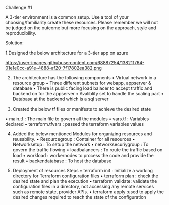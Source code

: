Challenge #1

A 3-tier environment is a common setup. Use a tool of your choosing/familiarity create these resources. Please remember we will not be judged on the outcome but more focusing on the approach, style and reproducibility.


Solution:

1.Designed the below architecture for a 3-tier app on azure

https://user-images.githubusercontent.com/68887254/138211764-01e1e0cc-a91e-4888-af20-7f17802ea382.png


2. The architecture has the following components
•	Virtual network in a resource group 
•	Three different subnets for webapp, appserver & database
•	There is public facing load balacer to accept traffic and backend on for the appserver
•	Avaliblity set to handle the scaling part
•	Database at the backend which is a sql server

3. Created the below tf files or manifests to achieve the desired state

•	main.tf                          : The main file to govern all the modules
•	vars.tf                            : Variables declared
•	terraform.tfvars          : passed the terraform variables values

4. Added the below mentioned Modules for organizing resources and reusability.
•	Resourcegroup  : Container for all resources
•	Networksetup : To setup the network
•	networksecuriygroup  : To govern the traffic flowing
•	loadbalancers : To route the traffic based on load
•	workload : workernodes to process the code and provide the result
•	backendatabase  : To host the database 

5. Deployment of resources
Steps
•	terraform init : Initialize a working directory for Terraform configuration files
•	terraform plan : check the desired state and plan the execution
•	terraform validate: validate the configuration files in a directory, not accessing any remote services such as remote state, provider APIs.
•	terraform apply :used to apply the desired changes required to reach the state of the configuration

